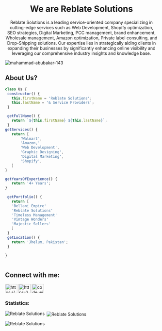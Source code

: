 <h1 align="center">We are <b>Reblate Solutions</b></h1>
<p align="center">Reblate Solutions is a leading service-oriented company specializing in cutting-edge services such as Web Development, Shopify optimization, SEO strategies, Digital Marketing, PCC management, brand enhancement, Wholesale management, Amazon optimization, Private label consulting, and Drop-Shipping solutions. Our expertise lies in strategically aiding clients in expanding their businesses by significantly enhancing online visibility and leveraging our comprehensive industry insights and knowledge base.</p>

<p align="left"> <img src="https://komarev.com/ghpvc/?username=muhammad-abubakar-143&label=Profile%20views&color=0e75b6&style=flat" alt="muhammad-abubakar-143" /> </p>



## About Us?
 ```JavaScript
 class Us {
  constructor() {
    this.firstName = 'Reblate Solutions';
    this.lastName = '& Service Providers';
  }

  getFullName() {
    return `${this.firstName} ${this.lastName}`; 
  }
getServices() {
    return [
		'Walmart',
		'Amazon,'
		'Web Development',
		'Graphic Designing',
		'Digital Marketing',
		'Shopify',
	]
}

getYearsOfExperience() {
    return '4+ Years';
}
  
  getPortfolio() {
    return [
	'Bellani Empire'
	'Reblate Solutions'
	'Timeless Management'
	'Vintage Wonders'
	'Majestic Sellers'
	]
  }
  getLocation() {
    return 'Jhelum, Pakistan';
  }

}
	
 ```

## Connect with me:
<p align="left">
<a href="https://linkedin.com/in/https://www.linkedin.com/company/reblate-solutions/" target="blank"><img align="center" src="https://raw.githubusercontent.com/rahuldkjain/github-profile-readme-generator/master/src/images/icons/Social/linked-in-alt.svg" alt="https://www.linkedin.com/company/reblate-solutions/" height="30" width="40" /></a>
<a href="https://fb.com/https://www.facebook.com/Reblatesols" target="blank"><img align="center" src="https://raw.githubusercontent.com/rahuldkjain/github-profile-readme-generator/master/src/images/icons/Social/facebook.svg" alt="https://www.facebook.com/Reblatesols" height="30" width="40" /></a>
<a href="https://www.instagram.com/reblatesols/" target="blank"><img align="center" src="https://raw.githubusercontent.com/rahuldkjain/github-profile-readme-generator/master/src/images/icons/Social/instagram.svg" alt="code.with.abbii" height="30" width="40" /></a>
</p>

### Statistics:

<p><img align="left" src="https://github-readme-stats.vercel.app/api/top-langs?username=ReblateSolutions&show_icons=true&locale=en&layout=compact" alt="Reblate Solutions" /></p>

<p>&nbsp;<img align="center" src="https://github-readme-stats.vercel.app/api?username=ReblateSolutions&show_icons=true&locale=en" alt="Reblate Solutions" /></p>

<p><img align="center" src="https://github-readme-streak-stats.herokuapp.com/?user=ReblateSolutions&" alt="Reblate Solutions" /></p>
